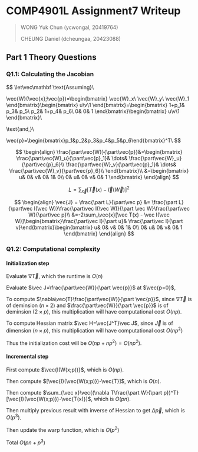 # COMP4901L Assignment7 Writeup

>WONG Yuk Chun (ycwongal, 20419764)
>
>CHEUNG Daniel (dcheungaa, 20423088)

## Part 1 Theory Questions

### Q1.1: Calculating the Jacobian

$$
\let\vec\mathbf
\text{Assuming}\\

\vec{W}(\vec{x};\vec{p})=\begin{bmatrix}
\vec{W}_x\\ \vec{W}_y\\ \vec{W}_1
\end{bmatrix}\begin{bmatrix}
u\\v\\1
\end{bmatrix}=\begin{bmatrix}
1+p_1&		p_3&		p_5\\
p_2&		1+p_4&		p_6\\
0&			0&			1
\end{bmatrix}\begin{bmatrix}
u\\v\\1
\end{bmatrix}\\

\text{and,}\\

\vec{p}=\begin{bmatrix}p_1&p_2&p_3&p_4&p_5&p_6\end{bmatrix}^T\\
$$

$$
\begin{align}
\frac{\part\vec{W}}{\part\vec{p}}&=\begin{bmatrix}
\frac{\part\vec{W}_u}{\part\vec{p}_1}& \dots& \frac{\part\vec{W}_u}{\part\vec{p}_6}\\
\frac{\part\vec{W}_v}{\part\vec{p}_1}& \dots& \frac{\part\vec{W}_v}{\part\vec{p}_6}\\
\end{bmatrix}\\
&=\begin{bmatrix}
u&	0&	v&	0&	1&	0\\
0&	u&	0&	v&	0&	1
\end{bmatrix}
\end{align}
$$

$$
L = \sum_\vec{x}[\vec T(x) - \vec I(\vec W)]^2
$$


$$
\begin{align}
\vec{J} = \frac{\part L}{\part\vec p} &= \frac{\part L}{\part\vec I(\vec W)}\frac{\part\vec I(\vec W)}{\part \vec W}\frac{\part\vec W}{\part\vec p}\\
&=-2\sum_\vec{x}[\vec T(x) - \vec I(\vec W)]\begin{bmatrix}\frac{\part\vec I}{\part u}& \frac{\part\vec I}{\part v}\end{bmatrix}\begin{bmatrix}
u&	0&	v&	0&	1&	0\\
0&	u&	0&	v&	0&	1
\end{bmatrix}
\end{align}
$$


### Q1.2: Computational complexity

#### Initialization step

Evaluate $\nabla\vec T$, which the runtime is $O(n)$

Evaluate $\vec J=\frac{\part\vec{W}}{\part \vec{p}}$ at $\vec{p=0}$, 

To compute $\nabla\vec{T}\frac{\part\vec{W}}{\part \vec{p}}$, since $\nabla\vec T$ is of deminsion $(n\times2)$ and $\frac{\part\vec{W}}{\part \vec{p}}$ is of deminsion $(2\times p)$, this multiplication will have computational cost $O(np)$.

To compute Hessian matrix $\vec H=\vec{J^T}\vec J$, since $\vec J$ is of dimension $(n\times p)$, this multiplication will have computational cost $O(np^2)$

Thus the initialization cost will be $O(np+np^2)=O(np^2)$.

#### Incremental step

First compute $\vec{I(W(x;p))}$, which is $O(np)$.

Then compute $[\vec{I}(\vec{W(x;p)})-\vec{T}]$, which is $O(n)$.

Then compute $\sum_{\vec x}\vec{(\nabla T\frac{\part W}{\part p})^T}[\vec{I}(\vec{W(x;p)})-\vec{T(x)}]$, which is $O(pn)$.

Then multiply previous result with inverse of Hessian to get $\Delta\vec p$, which is $O(p^3)$.

Then update the warp function, which is $O(p^2)$

Total $O(pn+p^3)$

